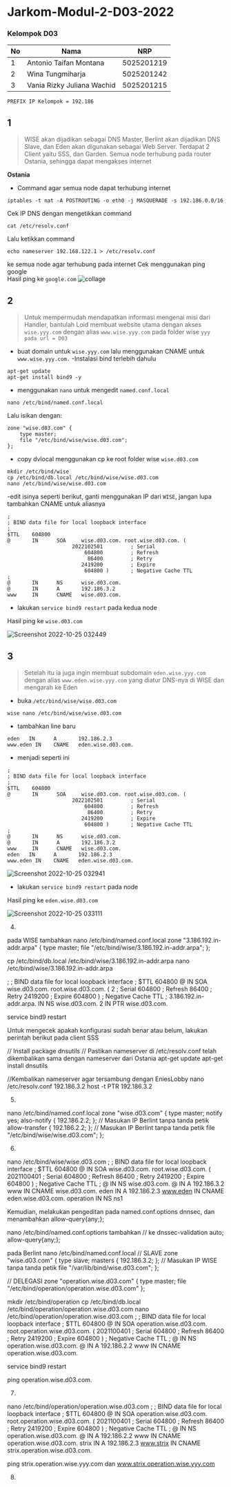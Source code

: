 # Jarkom-Modul-2-D03-2022

### Kelompok D03

| **No** | **Nama**                   | **NRP**    |
| ------ | -------------------------- | ---------- |
| 1      | Antonio Taifan Montana     | 5025201219 |
| 2      | Wina Tungmiharja           | 5025201242 |
| 3      | Vania Rizky Juliana Wachid | 5025201215 |

```PREFIX IP Kelompok = 192.186```  
 
## 1

> WISE akan dijadikan sebagai DNS Master, Berlint akan dijadikan DNS Slave, dan Eden akan digunakan sebagai Web Server. 
Terdapat 2 Client yaitu SSS, dan Garden. Semua node terhubung pada router Ostania, sehingga dapat mengakses internet

**Ostania**

- Command agar semua node dapat terhubung internet
```shell
iptables -t nat -A POSTROUTING -o eth0 -j MASQUERADE -s 192.186.0.0/16
```
Cek IP DNS dengan mengetikkan command  
```shell
cat /etc/resolv.conf
```  
Lalu ketikkan command   
```shell
echo nameserver 192.168.122.1 > /etc/resolv.conf
```  
ke semua node agar terhubung pada internet 
Cek menggunakan ping google  
Hasil ping ke `google.com`
![collage](https://user-images.githubusercontent.com/64743796/197951880-46fc88dd-acc6-42ed-9aee-7abeb9c79e9a.jpg)


## 2

> Untuk mempermudah mendapatkan informasi mengenai misi dari Handler, bantulah Loid membuat website utama dengan 
akses `wise.yyy.com` dengan alias `www.wise.yyy.com` pada folder wise `yyy pada url = D03`

- buat domain untuk `wise.yyy.com` lalu menggunakan CNAME untuk `www.wise.yyy.com.`
-Instalasi bind terlebih dahulu  
``` shell
apt-get update
apt-get install bind9 -y
```
- menggunakan `nano` untuk mengedit ```named.conf.local```
```shell
nano /etc/bind/named.conf.local
```
Lalu isikan dengan:  
```shell
zone "wise.d03.com" {
    type master;
    file "/etc/bind/wise/wise.d03.com";
};
```

- copy dvlocal menggunakan cp ke root folder wise `wise.d03.com` 

```shell
mkdir /etc/bind/wise
cp /etc/bind/db.local /etc/bind/wise/wise.d03.com
nano /etc/bind/wise/wise.d03.com
```
-edit isinya seperti berikut, ganti menggunakan IP dari ```WISE```, jangan lupa tambahkan CNAME untuk aliasnya
```shell
;
; BIND data file for local loopback interface
;
$TTL    604800
@       IN      SOA     wise.d03.com. root.wise.d03.com. (
                     2022102501         ; Serial
                         604800         ; Refresh
                          86400         ; Retry
                        2419200         ; Expire
                         604800 )       ; Negative Cache TTL
;
@       IN      NS      wise.d03.com.
@       IN      A       192.186.3.2
www     IN      CNAME   wise.d03.com.
```
- lakukan `service bind9 restart` pada kedua node

Hasil ping ke `wise.d03.com`

![Screenshot 2022-10-25 032449](https://user-images.githubusercontent.com/64743796/197955389-7ddbeba4-0237-4826-bdd4-4c6615d8e28d.png)


## 3

> Setelah itu ia juga ingin membuat subdomain `eden.wise.yyy.com` dengan alias 
`www.eden.wise.yyy.com` yang diatur DNS-nya di WISE dan mengarah ke Eden

- buka `/etc/bind/wise/wise.d03.com`

```shell
wise nano /etc/bind/wise/wise.d03.com
```
- tambahkan line baru
```shell
eden   IN      A       192.186.2.3
www.eden IN    CNAME   eden.wise.d03.com.
```

- menjadi seperti ini
```shell
;
; BIND data file for local loopback interface
;
$TTL    604800
@       IN      SOA     wise.d03.com. root.wise.d03.com. (
                     2022102501         ; Serial
                         604800         ; Refresh
                          86400         ; Retry
                        2419200         ; Expire
                         604800 )       ; Negative Cache TTL
;
@       IN      NS      wise.d03.com.
@       IN      A       192.186.3.2
www     IN      CNAME   wise.d03.com.
eden   IN      A       192.186.2.3
www.eden IN    CNAME   eden.wise.d03.com.
```

![Screenshot 2022-10-25 032941](https://user-images.githubusercontent.com/64743796/197957121-59fb1d3c-1354-4460-ab59-eb61d2b59869.png)

- lakukan `service bind9 restart` pada node

Hasil ping ke `eden.wise.d03.com`

![Screenshot 2022-10-25 033111](https://user-images.githubusercontent.com/64743796/197957248-cb4ba53d-40e0-490c-a227-cd44d3e9b937.png)


4.
pada WISE tambahkan nano /etc/bind/named.conf.local
zone "3.186.192.in-addr.arpa" {
    type master;
    file "/etc/bind/wise/3.186.192.in-addr.arpa";
};

cp /etc/bind/db.local /etc/bind/wise/3.186.192.in-addr.arpa
nano /etc/bind/wise/3.186.192.in-addr.arpa

;
; BIND data file for local loopback interface
;
$TTL	604800
@	IN	SOA	wise.d03.com. root.wise.d03.com. (
			2		; Serial
			 604800		; Refresh
			  86400		; Retry
			2419200		; Expire
			 604800 )	; Negative Cache TTL
;
3.186.192.in-addr.arpa. IN	NS	wise.d03.com.
2			IN	PTR	wise.d03.com.

service bind9 restart

Untuk mengecek apakah konfigurasi sudah benar atau belum, lakukan perintah berikut pada client SSS

// Install package dnsutils
// Pastikan nameserver di /etc/resolv.conf telah dikembalikan sama dengan nameserver dari Ostania
apt-get update
apt-get install dnsutils

//Kembalikan nameserver agar tersambung dengan EniesLobby
nano /etc/resolv.conf 192.186.3.2
host -t PTR 192.186.3.2

5.
nano /etc/bind/named.conf.local
zone "wise.d03.com" {
    type master;
    notify yes;
    also-notify { 192.186.2.2; }; // Masukan IP Berlint tanpa tanda petik
    allow-transfer { 192.186.2.2; }; // Masukan IP Berlint tanpa tanda petik
    file "/etc/bind/wise/wise.d03.com";
};

6.
nano /etc/bind/wise/wise.d03.com
;
; BIND data file for local loopback interface
;
$TTL    604800
@       IN      SOA	wise.d03.com. root.wise.d03.com. (
                     2021100401         ; Serial
                         604800         ; Refresh
                          86400         ; Retry
                        2419200         ; Expire
                         604800 )       ; Negative Cache TTL
;
@       IN      NS      wise.d03.com.
@       IN      A       192.186.3.2
www     IN      CNAME   wise.d03.com.
eden   IN      A       192.186.2.3
www.eden IN    CNAME   eden.wise.d03.com.
operation   IN      NS      ns1

Kemudian, melakukan pengeditan pada named.conf.options dnnsec, dan menambahkan allow-query{any;};

nano /etc/bind/named.conf.options
tambahkan // ke dnssec-validation auto;
allow-query{any;};

pada Berlint
nano /etc/bind/named.conf.local
// SLAVE
zone "wise.d03.com" {
    type slave;
    masters { 192.186.3.2; }; // Masukan IP WISE tanpa tanda petik
    file "/var/lib/bind/wise.d03.com";
};

// DELEGASI
zone "operation.wise.d03.com" {
    type master;
    file "/etc/bind/operation/operation.wise.d03.com"
};

mkdir /etc/bind/operation
cp /etc/bind/db.local /etc/bind/operation/operation.wise.d03.com
nano /etc/bind/operation/operation.wise.d03.com
;
; BIND data file for local loopback interface
;
$TTL    604800
@       IN      SOA     operation.wise.d03.com. root.operation.wise.d03.com. (
                              2021100401                ; Serial
                         604800         ; Refresh
                          86400         ; Retry
                        2419200         ; Expire
                         604800 )       ; Negative Cache TTL
;
@       IN      NS      operation.wise.d03.com.
@       IN      A       192.186.2.2
www     IN      CNAME   operation.wise.d03.com.

service bind9 restart

ping operation.wise.d03.com.

7. 
nano /etc/bind/operation/operation.wise.d03.com
;
; BIND data file for local loopback interface
;
$TTL    604800
@       IN      SOA    operation.wise.d03.com. root.operation.wise.d03.com. (
                              2021100401                ; Serial
                         604800         ; Refresh
                          86400         ; Retry
                        2419200         ; Expire
                         604800 )       ; Negative Cache TTL
;
@       IN      NS     operation.wise.d03.com.
@       IN      A       192.186.2.2
www     IN      CNAME  operation.wise.d03.com.
strix IN      A       192.186.2.3
www.strix IN  CNAME   strix.operation.wise.d03.com.

ping strix.operation.wise.yyy.com dan www.strix.operation.wise.yyy.com

8.
